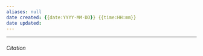 ```yaml
---
aliases: null
date created: {{date:YYYY-MM-DD}} {{time:HH:mm}}
date updated:
---
```


---

###### Citation

